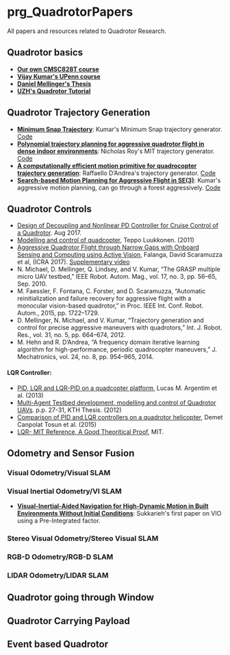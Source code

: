 # prg_QuadrotorPapers
All papers and resources related to Quadrotor Research.

## Quadrotor basics
- [**Our own CMSC828T course**](https://cmsc828t.github.io)
- [**Vijay Kumar's UPenn course**](https://alliance.seas.upenn.edu/~meam620/wiki/index.php)
- [**Daniel Mellinger's Thesis**](https://repository.upenn.edu/cgi/viewcontent.cgi?article=1705&context=edissertations)
- [**UZH's Quadrotor Tutorial**](https://github.com/uzh-rpg/rpg_quadrotor_control/blob/master/documents/theory_and_math/theory_and_math.pdf)

## Quadrotor Trajectory Generation
- [**Minimum Snap Trajectory**](http://www-personal.acfr.usyd.edu.au/spns/cdm/papers/Mellinger.pdf): Kumar's Minimum Snap trajectory generator. [Code](https://github.com/ethz-asl/mav_trajectory_generation)
- [**Polynomial trajectory planning for aggressive quadrotor flight in dense indoor environments**](https://pdfs.semanticscholar.org/8c76/f1add88df14c59f75818952beaa1ec69f62a.pdf):  Nicholas Roy's MIT trajectory generator. [Code](https://github.com/ethz-asl/mav_trajectory_generation)
- [**A computationally efficient motion primitive for quadrocopter trajectory generation**](https://flyingmachinearena.org/wp-content/publications/2015/mueTRO15.pdf): Raffaello D’Andrea's trajectory generator. [Code](https://github.com/ethz-asl/mav_trajectory_generation)
- [**Search-based Motion Planning for Aggressive Flight in SE(3)**](https://arxiv.org/pdf/1710.02748.pdf): Kumar's aggressive motion planning, can go through a forest aggressively. [Code](https://github.com/sikang/mpl_ros)


## Quadrotor Controls
- [Design of Decoupling and Nonlinear PD Controller for Cruise Control of a Quadrotor](https://arxiv.org/pdf/1708.04584.pdf). Aug 2017.
- [Modelling and control of quadcopter](http://sal.aalto.fi/publications/pdf-files/eluu11_public.pdf), Teppo Luukkonen. (2011)
- [Aggressive Quadrotor Flight through Narrow Gaps with Onboard Sensing and Computing using Active Vision](http://rpg.ifi.uzh.ch/doczercs/ICRA17_Falanga.pdf), Falanga, David Scaramuzza et al, (ICRA 2017). [Supplementary video](http://rpg.ifi.uzh.ch/aggressive_flight.html)
- N. Michael, D. Mellinger, Q. Lindsey, and V. Kumar, “The GRASP multiple micro UAV testbed,” IEEE Robot. Autom. Mag., vol. 17, no. 3, pp. 56–65, Sep. 2010.
- M. Faessler, F. Fontana, C. Forster, and D. Scaramuzza, “Automatic reinitialization and failure recovery for aggressive flight with a monocular vision-based quadrotor,” in Proc. IEEE Int. Conf. Robot. Autom., 2015, pp. 1722–1729.
- D. Mellinger, N. Michael, and V. Kumar, “Trajectory generation and control for precise aggressive maneuvers with quadrotors,” Int. J. Robot. Res., vol. 31, no. 5, pp. 664–674, 2012.
- M. Hehn and R. D’Andrea, “A frequency domain iterative learning algorithm for high-performance, periodic quadrocopter maneuvers,” J. Mechatronics, vol. 24, no. 8, pp. 954–965, 2014. 

#### LQR Controller:
- [PID, LQR and LQR-PID on a quadcopter platform](http://ieeexplore.ieee.org/document/6572698/), Lucas M. Argentim et al. (2013)
- [Multi-Agent Testbed development, modelling and control of Quadrotor UAVs](http://kth.diva-portal.org/smash/get/diva2:551115/FULLTEXT01.pdf). p.p. 27-31, KTH Thesis. (2012)
- [Comparison of PID and LQR controllers on a quadrotor helicopter](http://www.naun.org/main/UPress/saed/2015/a442014-074.pdf), Demet Canpolat Tosun et al. (2015)
- [LQR- MIT Reference, A Good Theoritical Proof](https://ocw.mit.edu/courses/mechanical-engineering/2-154-maneuvering-and-control-of-surface-and-underwater-vehicles-13-49-fall-2004/lecture-notes/lec19.pdf), MIT. 


## Odometry and Sensor Fusion
### Visual Odometry/Visual SLAM
### Visual Inertial Odometry/VI SLAM
- [**Visual-Inertial-Aided Navigation for High-Dynamic Motion in Built Environments Without Initial Conditions**](https://ieeexplore.ieee.org/document/6092505/): Sukkarieh's first paper on VIO using a Pre-Integrated factor. 
### Stereo Visual Odometry/Stereo Visual SLAM
### RGB-D Odometry/RGB-D SLAM
### LIDAR Odometry/LIDAR SLAM

## Quadrotor going through Window

## Quadrotor Carrying Payload

## Event based Quadrotor
